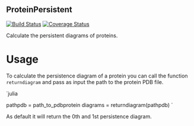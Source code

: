ProteinPersistent
---

[![Build Status](https://travis-ci.org/chronchi/ProteinPersistent.jl.svg?branch=master)](https://travis-ci.org/chronchi/ProteinPersistent.jl)
[![Coverage Status](https://coveralls.io/repos/github/chronchi/ProteinPersistent.jl/badge.svg?branch=master)](https://coveralls.io/github/chronchi/ProteinPersistent.jl?branch=master)

Calculate the persistent diagrams of proteins.

# Usage

To calculate the persistence diagram of a protein you can call the function ` returndiagram` and pass as input the path to the protein PDB file.

`julia

pathpdb = path_to_pdbprotein
diagrams = returndiagram(pathpdb)
`

As default it will return the 0th and 1st persistence diagram.  
